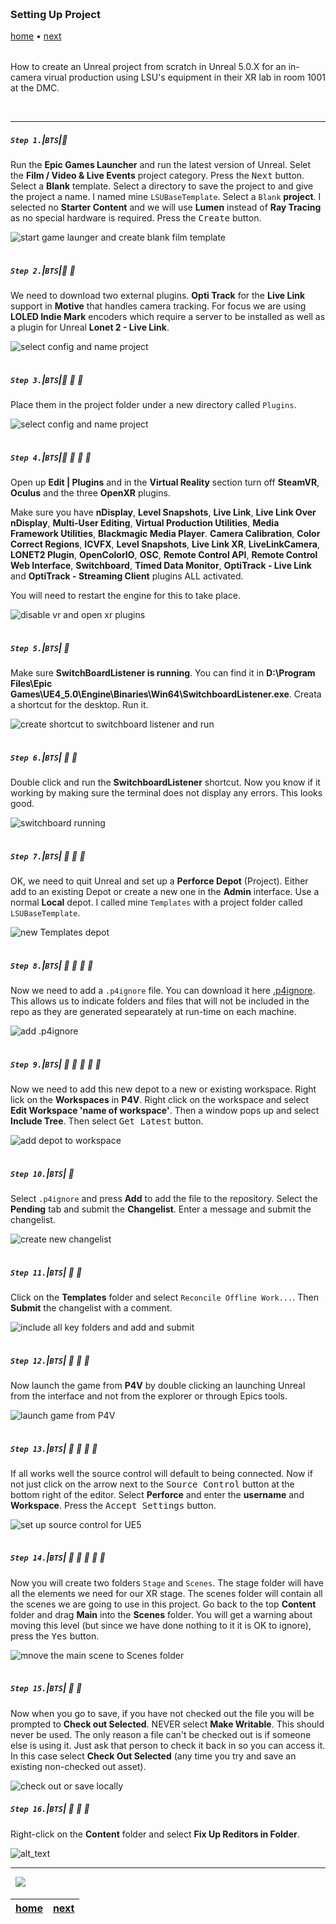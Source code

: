 <img src="https://via.placeholder.com/1000x4/45D7CA/45D7CA" alt="drawing" height="4px"/>

### Setting Up Project

[home](../README.md#user-content-gms2-background-tiles--sprites---table-of-contents) • [next](../ndisplay-config/README.md#user-content-ndisplay-config)</sub>

<img src="https://via.placeholder.com/1000x4/45D7CA/45D7CA" alt="drawing" height="4px"/>

How to create an Unreal project from scratch in Unreal 5.0.X for an in-camera virual production using LSU's equipment in their XR lab in room 1001 at the DMC.

<br>

---


##### `Step 1.`\|`BTS`|:small_blue_diamond:

Run the **Epic Games Launcher** and run the latest version of Unreal. Selet the **Film / Video & Live Events** project category.  Press the <kbd>Next</kbd> button. Select a **Blank** template. Select a directory to save the project to and give the project a name. I named mine `LSUBaseTemplate`.  Select a `Blank` **project**. I selected no **Starter Content** and we will use **Lumen** instead of **Ray Tracing** as no special hardware is required. Press the <kbd>Create</kbd> button. 

![start game launger and create blank film template](images/SelectNewProject.png)

<img src="https://via.placeholder.com/500x2/45D7CA/45D7CA" alt="drawing" height="2px" alt = ""/>

##### `Step 2.`\|`BTS`|:small_blue_diamond: :small_blue_diamond: 

We need to download two external plugins. **Opti Track** for the **Live Link** support in **Motive** that handles camera tracking. For focus we are using **LOLED Indie Mark** encoders which require a server to be installed as well as a plugin for Unreal **Lonet 2 - Live Link**.

![select config and name project](images/twoExternalPlugins.png)

<img src="https://via.placeholder.com/500x2/45D7CA/45D7CA" alt="drawing" height="2px" alt = ""/>

##### `Step 3.`\|`BTS`|:small_blue_diamond: :small_blue_diamond: :small_blue_diamond:

Place them in the project folder under a new directory called `Plugins`.

![select config and name project](images/externalPlugins.png)


<img src="https://via.placeholder.com/500x2/45D7CA/45D7CA" alt="drawing" height="2px" alt = ""/>

##### `Step 4.`\|`BTS`|:small_blue_diamond: :small_blue_diamond: :small_blue_diamond: :small_blue_diamond:

Open up **Edit | Plugins** and in the **Virtual Reality** section turn off **SteamVR**, **Oculus** and the three **OpenXR** plugins.  

Make sure you have **nDisplay**, **Level Snapshots**, **Live Link**, **Live Link Over nDisplay**, **Multi-User Editing**, **Virtual Production Utilities**, **Media Framework Utilities**, **Blackmagic Media Player**. **Camera Calibration**, **Color Correct Regions**, **ICVFX**, **Level Snapshots**, **Live Link XR**, **LiveLinkCamera**, **LONET2 Plugin**, **OpenColorIO**, **OSC**, **Remote Control API**, **Remote Control Web Interface**, **Switchboard**, **Timed Data Monitor**, **OptiTrack - Live Link** and **OptiTrack - Streaming Client** plugins ALL activated.

You will need to restart the engine for this to take place.

![disable vr and open xr plugins](images/undoPlugins.png)

<img src="https://via.placeholder.com/500x2/45D7CA/45D7CA" alt="drawing" height="2px" alt = ""/>

##### `Step 5.`\|`BTS`| :small_orange_diamond:

Make sure **SwitchBoardListener is running**.  You can find it in **D:\Program Files\Epic Games\UE4_5.0\Engine\Binaries\Win64\SwitchboardListener.exe**.  Creata a shortcut for the desktop.  Run it.


![create shortcut to switchboard listener and run](images/createDepotP4.png)

<img src="https://via.placeholder.com/500x2/45D7CA/45D7CA" alt="drawing" height="2px" alt = ""/>

##### `Step 6.`\|`BTS`| :small_orange_diamond: :small_blue_diamond:

Double click and run the **SwitchboardListener** shortcut. Now you know if it working by making sure the terminal does not display any errors.  This looks good.

![switchboard running](images/switchBoardRunning.PNG)

<img src="https://via.placeholder.com/500x2/45D7CA/45D7CA" alt="drawing" height="2px" alt = ""/>

##### `Step 7.`\|`BTS`| :small_orange_diamond: :small_blue_diamond: :small_blue_diamond:

OK, we need to quit Unreal and set up a **Perforce Depot** (Project).  Either add to an existing Depot or create a new one in the **Admin** interface.  Use a normal **Local** depot. I called mine `Templates` with a project folder called `LSUBaseTemplate`. 

![new Templates depot](images/shortCut.png)


<img src="https://via.placeholder.com/500x2/45D7CA/45D7CA" alt="drawing" height="2px" alt = ""/>

##### `Step 8.`\|`BTS`| :small_orange_diamond: :small_blue_diamond: :small_blue_diamond: :small_blue_diamond:

Now we need to add a `.p4ignore` file.  You can download it here [.p4ignore](../files/.p4ignore). This allows us to indicate folders and files that will not be included in the repo as they are generated sepearately at run-time on each machine.

![add .p4ignore](images/p4Ignore.png)

<img src="https://via.placeholder.com/500x2/45D7CA/45D7CA" alt="drawing" height="2px" alt = ""/>

##### `Step 9.`\|`BTS`| :small_orange_diamond: :small_blue_diamond: :small_blue_diamond: :small_blue_diamond: :small_blue_diamond:

Now we need to add this new depot to a new or existing workspace. Right lick on the **Workspaces** in **P4V**. Right click on the workspace and select **Edit Workspace 'name of workspace'**. Then a window pops up and select **Include Tree**. Then select <kbd>Get Latest</kbd> button.

![add depot to workspace](images/SetDepotToWorkspace.png)

<img src="https://via.placeholder.com/500x2/45D7CA/45D7CA" alt="drawing" height="2px" alt = ""/>

##### `Step 10.`\|`BTS`| :large_blue_diamond:

Select `.p4ignore` and press **Add** to add the file to the repository.  Select the **Pending** tab and submit the **Changelist**. Enter a message and submit the changelist.

![create new changelist](images/newChangelist.png)

<img src="https://via.placeholder.com/500x2/45D7CA/45D7CA" alt="drawing" height="2px" alt = ""/>

##### `Step 11.`\|`BTS`| :large_blue_diamond: :small_blue_diamond: 

Click on the **Templates** folder and select `Reconcile Offline Work...`.  Then **Submit** the changelist with a comment.

![include all key folders and add and submit](images/addKeyFolders.png)

<img src="https://via.placeholder.com/500x2/45D7CA/45D7CA" alt="drawing" height="2px" alt = ""/>


##### `Step 12.`\|`BTS`| :large_blue_diamond: :small_blue_diamond: :small_blue_diamond: 

Now launch the game from **P4V** by double clicking an launching Unreal from the interface and not from the explorer or through Epics tools.

![launch game from P4V](images/runGameFromP4V.png)

<img src="https://via.placeholder.com/500x2/45D7CA/45D7CA" alt="drawing" height="2px" alt = ""/>

##### `Step 13.`\|`BTS`| :large_blue_diamond: :small_blue_diamond: :small_blue_diamond:  :small_blue_diamond: 

If all works well the source control will default to being connected.  Now if not just click on the arrow next to the <kbd>Source Control</kbd> button at the bottom right of the editor. Select **Perforce** and enter the **username** and **Workspace**. Press the <kbd>Accept Settings</kbd> button.

![set up source control for UE5](images/SetUpSourceControl.png)

<img src="https://via.placeholder.com/500x2/45D7CA/45D7CA" alt="drawing" height="2px" alt = ""/>

##### `Step 14.`\|`BTS`| :large_blue_diamond: :small_blue_diamond: :small_blue_diamond: :small_blue_diamond:  :small_blue_diamond: 

Now you will create two folders `Stage` and `Scenes`.  The stage folder will have all the elements we need for our XR stage.  The scenes folder will contain all the scenes we are going to use in this project.  Go back to the top **Content** folder and drag **Main** into the **Scenes** folder.  You will get a warning about moving this level (but since we have done nothing to it it is OK to ignore), press the <kbd>Yes</kbd> button.

![mnove the main scene to Scenes folder](images/moveMainScene.png)

<img src="https://via.placeholder.com/500x2/45D7CA/45D7CA" alt="drawing" height="2px" alt = ""/>

##### `Step 15.`\|`BTS`| :large_blue_diamond: :small_orange_diamond: 

Now when you go to save, if you have not checked out the file you will be prompted to 
**Check out Selected**. NEVER select **Make Writable**.  This should never be used.  The only reason a file can't be checked out is if someone else is using it.  Just ask that person to check it back in so you can access it. In this case select **Check Out Selected** (any time you try and save an existing non-checked out asset).

![check out or save locally](images/checkoutSelected.png)

##### `Step 16.`\|`BTS`| :large_blue_diamond: :small_orange_diamond:   :small_blue_diamond: 

Right-click on the **Content** folder and select **Fix Up Reditors in Folder**.

![alt_text](images/fixRedirects.png)



___


<img src="https://via.placeholder.com/1000x4/dba81a/dba81a" alt="drawing" height="4px" alt = ""/>

<img src="https://via.placeholder.com/1000x100/45D7CA/000000/?text=Next Up - nDisplay Config">

<img src="https://via.placeholder.com/1000x4/dba81a/dba81a" alt="drawing" height="4px" alt = ""/>

| [home](../README.md#user-content-gms2-background-tiles--sprites---table-of-contents) | [next](../ndisplay-config/README.md#user-content-ndisplay-config)|
|---|---|
